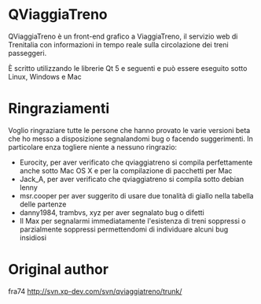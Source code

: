 # QViaggiaTreno

QViaggiaTreno è un front-end grafico a ViaggiaTreno, il servizio web di Trenitalia con informazioni in tempo reale sulla circolazione dei treni passeggeri.

È scritto utilizzando le librerie Qt 5 e seguenti  e può essere eseguito sotto Linux, Windows e Mac

# Ringraziamenti

Voglio ringraziare tutte le persone che hanno provato le varie versioni beta che ho messo a disposizione segnalandomi bug o 
facendo suggerimenti. In particolare enza togliere niente a nessuno ringrazio:

* Eurocity, per aver verificato che qviaggiatreno si compila perfettamente anche sotto Mac OS X e per la compilazione di pacchetti per Mac
* Jack_A, per aver verificato che qviaggiatreno si compila sotto debian lenny
* msr.cooper per aver suggerito di usare due tonalità di giallo nella tabella delle partenze
* danny1984, trambvs, xyz per aver segnalato bug o difetti
* Il Max per segnalarmi immediatamente l'esistenza di treni soppressi o parzialmente soppressi permettendomi di individuare alcuni bug insidiosi

# Original author
fra74
http://svn.xp-dev.com/svn/qviaggiatreno/trunk/
